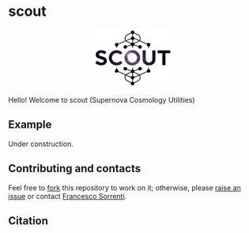 # scout


<p align="center">
  <img src="https://github.com/fsorrenti/scout/blob/main/assets/img/scout.jpg" width="32%"
 alt="veloce_logo"/>
</p>



Hello! Welcome to scout (Supernova Cosmology Utilities)


## Example

Under construction.

## Contributing and contacts

Feel free to [fork](https://github.com/fsorrenti/scout/fork) this repository to work on it; otherwise, please [raise an issue](https://github.com/fsorrenti/scout/issues) or contact [Francesco Sorrenti](mailto:francescosorrenti96@gmail.com).

## Citation
